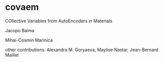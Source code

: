# covaem

COllective Variables from AutoEncoders in Materials

Jacopo Baima

Mihai-Cosmin Marinica

other contributions: 
Alexandra M. Goryaeva, Maylise Nastar, Jean-Bernard Maillet

